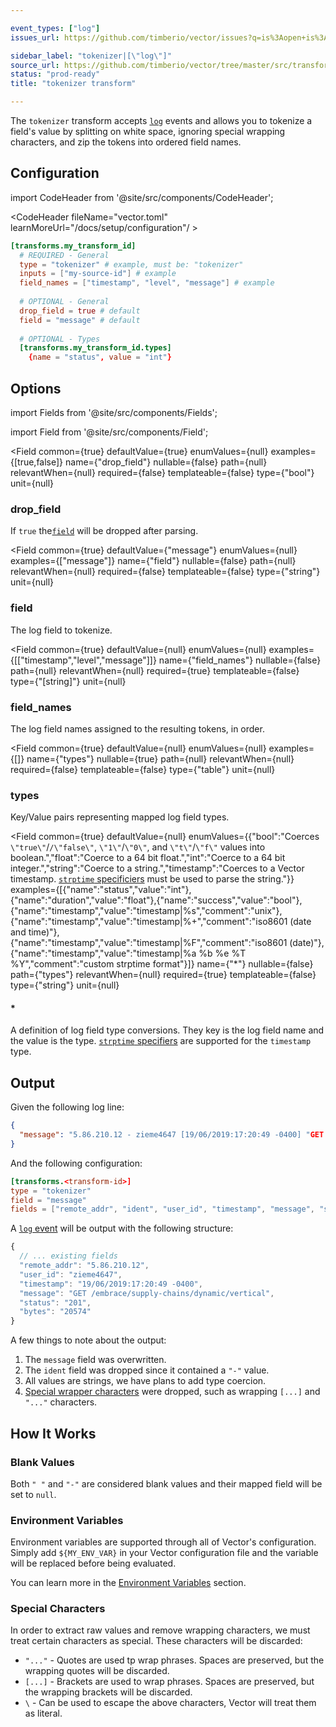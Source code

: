 ```yaml
---

event_types: ["log"]
issues_url: https://github.com/timberio/vector/issues?q=is%3Aopen+is%3Aissue+label%3A%22transform%3A+tokenizer%22

sidebar_label: "tokenizer|[\"log\"]"
source_url: https://github.com/timberio/vector/tree/master/src/transforms/tokenizer.rs
status: "prod-ready"
title: "tokenizer transform"

---
```


The `tokenizer` transform accepts [`log`][docs.data-model#log] events and allows you to tokenize a field's value by splitting on white space, ignoring special wrapping characters, and zip the tokens into ordered field names.

## Configuration

import CodeHeader from '@site/src/components/CodeHeader';

<CodeHeader fileName="vector.toml" learnMoreUrl="/docs/setup/configuration"/ >

```toml
[transforms.my_transform_id]
  # REQUIRED - General
  type = "tokenizer" # example, must be: "tokenizer"
  inputs = ["my-source-id"] # example
  field_names = ["timestamp", "level", "message"] # example
  
  # OPTIONAL - General
  drop_field = true # default
  field = "message" # default
  
  # OPTIONAL - Types
  [transforms.my_transform_id.types]
    {name = "status", value = "int"}
```

## Options

import Fields from '@site/src/components/Fields';

import Field from '@site/src/components/Field';

<Fields filters={true}>


<Field
  common={true}
  defaultValue={true}
  enumValues={null}
  examples={[true,false]}
  name={"drop_field"}
  nullable={false}
  path={null}
  relevantWhen={null}
  required={false}
  templateable={false}
  type={"bool"}
  unit={null}
  >

### drop_field

If `true` the[`field`](#field) will be dropped after parsing.


</Field>


<Field
  common={true}
  defaultValue={"message"}
  enumValues={null}
  examples={["message"]}
  name={"field"}
  nullable={false}
  path={null}
  relevantWhen={null}
  required={false}
  templateable={false}
  type={"string"}
  unit={null}
  >

### field

The log field to tokenize.


</Field>


<Field
  common={true}
  defaultValue={null}
  enumValues={null}
  examples={[["timestamp","level","message"]]}
  name={"field_names"}
  nullable={false}
  path={null}
  relevantWhen={null}
  required={true}
  templateable={false}
  type={"[string]"}
  unit={null}
  >

### field_names

The log field names assigned to the resulting tokens, in order.


</Field>


<Field
  common={true}
  defaultValue={null}
  enumValues={null}
  examples={[]}
  name={"types"}
  nullable={true}
  path={null}
  relevantWhen={null}
  required={false}
  templateable={false}
  type={"table"}
  unit={null}
  >

### types

Key/Value pairs representing mapped log field types.

<Fields filters={false}>


<Field
  common={true}
  defaultValue={null}
  enumValues={{"bool":"Coerces `\"true\"`/`/\"false\"`, `\"1\"`/`\"0\"`, and `\"t\"`/`\"f\"` values into boolean.","float":"Coerce to a 64 bit float.","int":"Coerce to a 64 bit integer.","string":"Coerce to a string.","timestamp":"Coerces to a Vector timestamp. [`strptime` specificiers][urls.strptime_specifiers] must be used to parse the string."}}
  examples={[{"name":"status","value":"int"},{"name":"duration","value":"float"},{"name":"success","value":"bool"},{"name":"timestamp","value":"timestamp|%s","comment":"unix"},{"name":"timestamp","value":"timestamp|%+","comment":"iso8601 (date and time)"},{"name":"timestamp","value":"timestamp|%F","comment":"iso8601 (date)"},{"name":"timestamp","value":"timestamp|%a %b %e %T %Y","comment":"custom strptime format"}]}
  name={"*"}
  nullable={false}
  path={"types"}
  relevantWhen={null}
  required={true}
  templateable={false}
  type={"string"}
  unit={null}
  >

#### *

A definition of log field type conversions. They key is the log field name and the value is the type. [`strptime` specifiers][urls.strptime_specifiers] are supported for the `timestamp` type.


</Field>


</Fields>

</Field>


</Fields>

## Output

Given the following log line:

```json
{
  "message": "5.86.210.12 - zieme4647 [19/06/2019:17:20:49 -0400] "GET /embrace/supply-chains/dynamic/vertical" 201 20574"
}
```

And the following configuration:

```toml
[transforms.<transform-id>]
type = "tokenizer"
field = "message"
fields = ["remote_addr", "ident", "user_id", "timestamp", "message", "status", "bytes"]
```

A [`log` event][docs.data-model.log] will be output with the following structure:

```javascript
{
  // ... existing fields
  "remote_addr": "5.86.210.12",
  "user_id": "zieme4647",
  "timestamp": "19/06/2019:17:20:49 -0400",
  "message": "GET /embrace/supply-chains/dynamic/vertical",
  "status": "201",
  "bytes": "20574"
}
```

A few things to note about the output:

1. The `message` field was overwritten.
2. The `ident` field was dropped since it contained a `"-"` value.
3. All values are strings, we have plans to add type coercion.
4. [Special wrapper characters](#special-characters) were dropped, such as
   wrapping `[...]` and `"..."` characters.


## How It Works

### Blank Values

Both `" "` and `"-"` are considered blank values and their mapped field will
be set to `null`.

### Environment Variables

Environment variables are supported through all of Vector's configuration.
Simply add `${MY_ENV_VAR}` in your Vector configuration file and the variable
will be replaced before being evaluated.

You can learn more in the [Environment Variables][docs.configuration#environment-variables]
section.

### Special Characters

In order to extract raw values and remove wrapping characters, we must treat
certain characters as special. These characters will be discarded:

* `"..."` - Quotes are used tp wrap phrases. Spaces are preserved, but the wrapping quotes will be discarded.
* `[...]` - Brackets are used to wrap phrases. Spaces are preserved, but the wrapping brackets will be discarded.
* `\` - Can be used to escape the above characters, Vector will treat them as literal.


[docs.configuration#environment-variables]: /docs/setup/configuration#environment-variables
[docs.data-model#log]: /docs/about/data-model#log
[docs.data-model.log]: /docs/about/data-model/log
[urls.strptime_specifiers]: https://docs.rs/chrono/0.3.1/chrono/format/strftime/index.html
